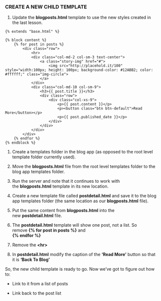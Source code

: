 ### CREATE A NEW CHILD TEMPLATE

1.  Update the **blogposts.html** template to use the new styles created in the
    last lesson.

~~~~~~~~~~~~~~~~~~~~~~~~~~~~~~~~~~~~~~~~~~~~~~~~~~~~~~~~~~~~~~~~~~~~~~~~~~~~~~~~
{% extends "base.html" %}
 
{% block content %}
    {% for post in posts %}
        <div class="row">
            <hr>
            <div class="col-md-2 col-sm-3 text-center">
                <a class="story-img" href="#">
                    <img src="http://placehold.it/100" style="width:100px; height: 100px; background-color: #12ABB2; color: #ffffff;" class="img-circle">
                </a>
            </div>
            <div class="col-md-10 col-sm-9">
                <h3>{{ post.title }}</h3>
                <div class="row">
                    <div class="col-xs-9">
                        <p>{{ post.content }}</p>
                        <p><button class="btn btn-default">Read More</button></p>
                        <p>{{ post.published_date }}</p>
                    </div>
                </div>
            </div>
        </div>
    {% endfor %}
{% endblock %}
~~~~~~~~~~~~~~~~~~~~~~~~~~~~~~~~~~~~~~~~~~~~~~~~~~~~~~~~~~~~~~~~~~~~~~~~~~~~~~~~

1.  Create a templates folder in the blog app (as opposed to the root level
    template folder currently used).

2.  Move the **blogposts.html** file from the root level templates folder to the
    blog app templates folder.

3.  Run the server and note that it continues to work with
    the **blogposts.html** template in its new location.

4.  Create a new template file called **postdetail.html** and save it to the
    blog app templates folder (the same location as
    our **blogposts.html** file).

5.  Put the same content from **blogposts.html** into the
    new **postdetail.html** file.

6.  The **postdetail.html** template will show one post, not a list. So
    remove **{% for post in posts %}** and  
    **{% endfor %}**

7.  Remove the **\<hr\>**

8.  In **postdetail.html** modify the caption of the **‘Read More’** button so
    that it is **‘Back To Blog’**

So, the new child template is ready to go. Now we’ve got to figure out how to:

-   Link to it from a list of posts

-   Link back to the post list
